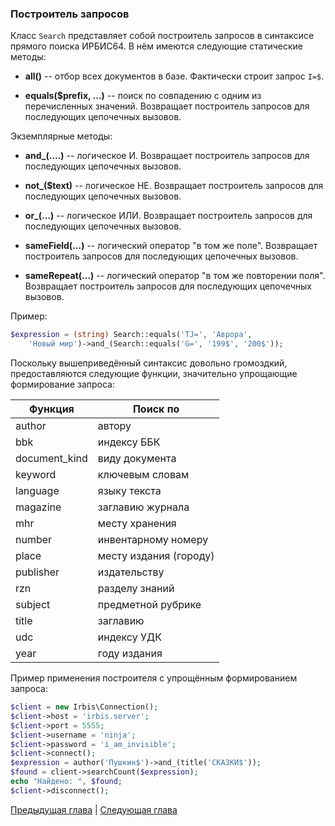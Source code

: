 ### Построитель запросов

Класс `Search` представляет собой построитель запросов в синтаксисе прямого поиска ИРБИС64. В нём имеются следующие статические методы:

* **all()** -- отбор всех документов в базе. Фактически строит запрос `I=$`.

* **equals($prefix, ...)** -- поиск по совпадению с одним из перечисленных значений. Возвращает построитель запросов для последующих цепочечных вызовов.

Экземплярные методы:

* **and_(....)** -- логическое И. Возвращает построитель запросов для последующих цепочечных вызовов.

* **not_($text)** -- логическое НЕ. Возвращает построитель запросов для последующих цепочечных вызовов.

* **or_(...)** -- логическое ИЛИ. Возвращает построитель запросов для последующих цепочечных вызовов.

* **sameField(...)** -- логический оператор "в том же поле". Возвращает построитель запросов для последующих цепочечных вызовов.

* **sameRepeat(...)** -- логический оператор "в том же повторении поля". Возвращает построитель запросов для последующих цепочечных вызовов.

Пример:

```php
$expression = (string) Search::equals('TJ=', 'Аврора', 
    'Новый мир')->and_(Search::equals('G=', '199$', '200$'));
```

Поскольку вышеприведённый синтаксис довольно громоздкий, предоставляются следующие функции, значительно упрощающие формирование запроса:

| Функция       | Поиск по 
|---------------|---------
| author        | автору
| bbk           | индексу ББК
| document_kind | виду документа
| keyword       | ключевым словам
| language      | языку текста
| magazine      | заглавию журнала
| mhr           | месту хранения
| number        | инвентарному номеру
| place         | месту издания (городу)
| publisher     | издательству
| rzn           | разделу знаний
| subject       | предметной рубрике
| title         | заглавию
| udc           | индексу УДК
| year          | году издания

Пример применения построителя с упрощённым формированием запроса:

```php
$client = new Irbis\Connection();
$client->host = 'irbis.server';
$client->port = 5555;
$client->username = 'ninja';
$client->password = 'i_am_invisible';
$client->connect();
$expression = author('Пушкин$')->and_(title('СКАЗКИ$'));
$found = client->searchCount($expression);
echo "Найдено: ", $found;
$client->disconnect();
```

[Предыдущая глава](chapter4.md) | [Следующая глава](chapter6.md)
